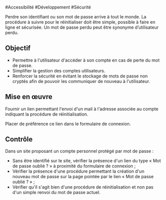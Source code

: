 
#Accessibilité #Développement #Sécurité

Perdre son identifiant ou son mot de passe arrive à tout le monde. La procédure à suivre pour le réinitialiser doit être simple, possible à faire en ligne et sécurisée. Un mot de passe perdu peut être synonyme d’utilisateur perdu.


## Objectif

* Permettre à l'utilisateur d'accéder à son compte en cas de perte du mot de passe.
* Simplifier la gestion des comptes utilisateurs.
* Renforcer la sécurité en évitant le stockage de mots de passe non cryptés afin de pouvoir les communiquer de nouveau à l'utilisateur.

## Mise en œuvre

Fournir un lien permettant l'envoi d'un mail à l'adresse associée au compte indiquant la procédure de réinitialisation.

Placer de préférence ce lien dans le formulaire de connexion.

## Contrôle

Dans un site proposant un compte personnel protégé par mot de passe :

* Sans être identifié sur le site, vérifier la présence d'un lien du type « Mot de passe oublié ? » à proximité du formulaire de connexion ;
* Vérifier la présence d'une procédure permettant la création d'un nouveau mot de passe sur la page pointée par le lien « Mot de passe oublié ? » ;
* Vérifier qu'il s'agit bien d'une procédure de réinitialisation et non pas d'un simple renvoi du mot de passe actuel.

